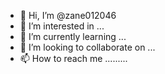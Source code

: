 - 👋 Hi, I’m @zane012046
- 👀 I’m interested in ...
- 🌱 I’m currently learning ...
- 💞️ I’m looking to collaborate on ...
- 📫 How to reach me .........

<!---
zane012046/zane012046 is a ✨ special ✨ repository because its `README.md` (this file) appears on your GitHub profile.
You can click the Preview link to take a look at your changes.
--->
